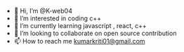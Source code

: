 - 👋 Hi, I’m @K-web04
- 👀 I’m interested in coding c++
- 🌱 I’m currently learning javascript , react, c++
- 💞️ I’m looking to collaborate on open source contribution
- 📫 How to reach me kumarkriti01@gmail.com

<!---
K-web04/K-web04 is a ✨ special ✨ repository because its `README.md` (this file) appears on your GitHub profile.
You can click the Preview link to take a look at your changes.
--->
